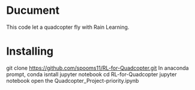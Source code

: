 # Ducument
This code let a quadcopter fly with Rain Learning.
# Installing
git clone https://github.com/spooms11/RL-for-Quadcopter.git
In anaconda prompt,
conda isntall jupyter notebook
cd RL-for-Quadcopter
jupyter notebook
open the Quadcopter_Project-priority.ipynb
